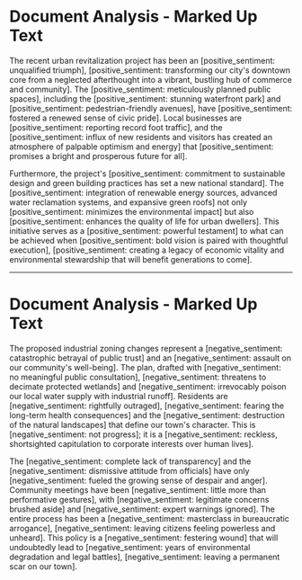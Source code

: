 # Document Analysis - Marked Up Text

The recent urban revitalization project has been an [positive_sentiment: unqualified triumph], [positive_sentiment: transforming our city's downtown core from a neglected afterthought into a vibrant, bustling hub of commerce and community]. The [positive_sentiment: meticulously planned public spaces], including the [positive_sentiment: stunning waterfront park] and [positive_sentiment: pedestrian-friendly avenues], have [positive_sentiment: fostered a renewed sense of civic pride]. Local businesses are [positive_sentiment: reporting record foot traffic], and the [positive_sentiment: influx of new residents and visitors has created an atmosphere of palpable optimism and energy] that [positive_sentiment: promises a bright and prosperous future for all].

Furthermore, the project's [positive_sentiment: commitment to sustainable design and green building practices has set a new national standard]. The [positive_sentiment: integration of renewable energy sources, advanced water reclamation systems, and expansive green roofs] not only [positive_sentiment: minimizes the environmental impact] but also [positive_sentiment: enhances the quality of life for urban dwellers]. This initiative serves as a [positive_sentiment: powerful testament] to what can be achieved when [positive_sentiment: bold vision is paired with thoughtful execution], [positive_sentiment: creating a legacy of economic vitality and environmental stewardship that will benefit generations to come].

---

# Document Analysis - Marked Up Text

The proposed industrial zoning changes represent a [negative_sentiment: catastrophic betrayal of public trust] and an [negative_sentiment: assault on our community's well-being]. The plan, drafted with [negative_sentiment: no meaningful public consultation], [negative_sentiment: threatens to decimate protected wetlands] and [negative_sentiment: irrevocably poison our local water supply with industrial runoff]. Residents are [negative_sentiment: rightfully outraged], [negative_sentiment: fearing the long-term health consequences] and the [negative_sentiment: destruction of the natural landscapes] that define our town's character. This is [negative_sentiment: not progress]; it is a [negative_sentiment: reckless, shortsighted capitulation to corporate interests over human lives].

The [negative_sentiment: complete lack of transparency] and the [negative_sentiment: dismissive attitude from officials] have only [negative_sentiment: fueled the growing sense of despair and anger]. Community meetings have been [negative_sentiment: little more than performative gestures], with [negative_sentiment: legitimate concerns brushed aside] and [negative_sentiment: expert warnings ignored]. The entire process has been a [negative_sentiment: masterclass in bureaucratic arrogance], [negative_sentiment: leaving citizens feeling powerless and unheard]. This policy is a [negative_sentiment: festering wound] that will undoubtedly lead to [negative_sentiment: years of environmental degradation and legal battles], [negative_sentiment: leaving a permanent scar on our town].